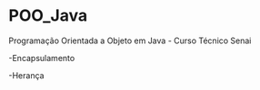 
# POO_Java
Programação Orientada a Objeto em Java - Curso Técnico Senai


-Encapsulamento

-Herança 
